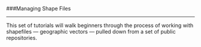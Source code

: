 ###Managing Shape Files

-----

This set of tutorials will walk beginners through the process of working with shapefiles — geographic vectors — pulled down from a set of public repositories.
